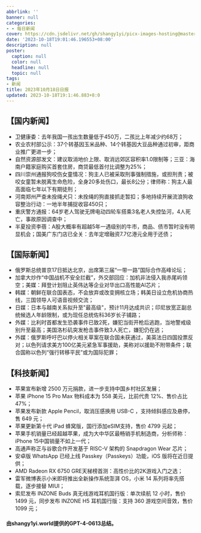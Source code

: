 ```yaml
---
abbrlink: ''
banner: null
categories:
- - 每日新闻
cover: https://cdn.jsdelivr.net/gh/shangy1yi/picx-images-hosting@master/FWT8cXaVEAA2C4h.2h81q1m596.webp
date: '2023-10-18T19:01:46.196553+08:00'
description: null
poster:
  caption: null
  color: null
  headline: null
  topic: null
tags:
- 新闻
title: 2023年10月18日日报
updated: 2023-10-18T19:1:46.883+8:0
---
```

## 【国内新闻】

* 卫健康委：去年我国一孩出生数量低于450万，二孩比上年减少约68万；
* 农业农村部公示：37个转基因玉米品种、14个转基因大豆品种通过初审，距商业推广更进一步；
* 自然资源部发文：建议取消地价上限、取消远郊区容积率1.0限制等；三亚：海南户籍家庭购买首套住房，商贷最低首付比调整为25%；
* 四川崇州通报狗咬伤女童情况：狗主人已被采取刑事强制措施，或担刑责；被咬女童暂未脱离生命危险，全身20多处伤口，最长8公分；律师称：狗主人最高面临七年以下有期徒刑；
* 河南郑州严查未拴绳犬只：未拴绳的狗直接抓走暂扣；多地持续开展流浪狗收容整治行动：一地半年捕捉收容450只；
* 重庆警方通报：64岁老人驾驶无牌电动四轮车搭乘3名老人失控坠河，4人死亡，事故原因调查中；
* 半夏投资李蓓：A股大概率有超越5年一遇级别的牛市，商品、债市暂时没有明显机会；国美广东门店已全关：去年定增融资7.7亿港元全用于还债；

## 【国际新闻】

* 俄罗斯总统普京17日抵达北京，出席第三届“一带一路”国际合作高峰论坛；
* 加拿大炒作“中国战机不安全拦截”，外交部回应：加机非法侵入我赤尾屿领空；美媒：拜登计划阻止英伟达等企业对华出口高性能AI芯片；
* 韩媒：朝鲜在联合国表态，不会放弃或改变拥核立场；韩美日设立危机协商热线，三国领导人可语音视频交流；
* 日媒：日本与越南关系拟升至"最高级"，预计11月达成共识；印尼放宽正副总统候选人年龄限制，或为现任总统佐科36岁长子铺路；
* 外媒：比利时首都发生恐袭事件已致2死，嫌犯当街开枪后逃跑，当地警戒级别升至最高；美国洛杉矶突发枪击事件致3人死亡，嫌犯仍在逃；
* 外媒：俄罗斯呼吁巴以停火相关草案在联合国未获通过，美英法日四国投票反对；以色列请求美方100亿美元紧急军事援助，美称对以援助不附带条件；联合国称以色列“强行转移平民”或为国际犯罪；

## 【科技新闻】

* 苹果宣布新增 2500 万元捐款，进一步支持中国乡村社区发展；
* 苹果 iPhone 15 Pro Max 物料成本为 558 美元，比前代贵 12%、售价占比 47%；
* 苹果发布新款 Apple Pencil，取消压感换用 USB-C ，支持倾斜感应及悬停，售 649 元；
* 苹果更新第十代 iPad 蜂窝版，国行添加eSIM支持，售价 4799 元起；
* 苹果手机销量已经超越苹果，成为大中华区最畅销手机制造商，分析师称：iPhone 15中国销量不如上一代；
* 高通声称正与谷歌合作开发基于 RISC-V 架构的 Snapdragon Wear 芯片；
* 安卓版 WhatsApp 已经上线 Passkey（Passkeys）功能，iOS 版将在近日提供；
* AMD Radeon RX 6750 GRE天梯榜首测：高性价比的2K游戏入门之选；
* 雷军微博表示小米即将推出全新操作系统澎湃 OS，小米 14 系列将率先搭载，逐步接替 MIUI；
* 索尼发布 INZONE Buds 真无线游戏耳机国行版：单次续航 12 小时，售价 1499 元，同步发布 INZONE H5 耳机国行版：支持 360 游戏空间音效，售价 1099 元；


#### 由shangy1yi.world提供的GPT-4-0613总结。
